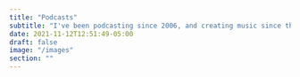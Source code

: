 ```yaml
---
title: "Podcasts"
subtitle: "I've been podcasting since 2006, and creating music since the 90s."
date: 2021-11-12T12:51:49-05:00
draft: false
image: "/images"
section: ""
---
```


